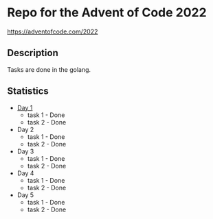 # Repo for the Advent of Code 2022
https://adventofcode.com/2022 
## Description
Tasks are done in the golang.

## Statistics
* [Day 1](day_1/)   
    - task 1 - Done  
    - task 2 - Done  
* Day 2
    - task 1 - Done
    - task 2 - Done  
* Day 3  
    - task 1 - Done  
    - task 2 - Done 
* Day 4
    - task 1 - Done  
    - task 2 - Done  
* Day 5
    - task 1 - Done
    - task 2 - Done
